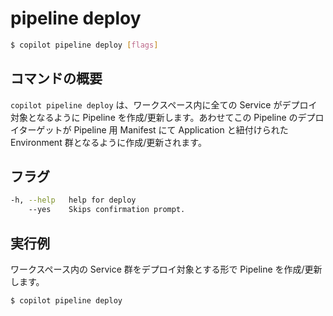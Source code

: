# pipeline deploy
```bash
$ copilot pipeline deploy [flags]
```

## コマンドの概要
`copilot pipeline deploy` は、ワークスペース内に全ての Service がデプロイ対象となるように Pipeline を作成/更新します。あわせてこの Pipeline のデプロイターゲットが Pipeline 用 Manifest にて Application と紐付けられた Environment 群となるように作成/更新されます。

## フラグ
```bash
-h, --help   help for deploy
    --yes    Skips confirmation prompt.
```

## 実行例
ワークスペース内の Service 群をデプロイ対象とする形で Pipeline を作成/更新します。
```bash
$ copilot pipeline deploy
```
